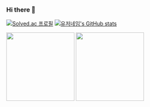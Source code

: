 ### Hi there 👋

[![Solved.ac 프로필](http://mazassumnida.wtf/api/v2/generate_badge?boj=ghwns8893)](https://solved.ac/유저네임)
[![유저네임's GitHub stats](https://github-readme-stats.vercel.app/api?username=ho0010)](https://github.com/ho0010/github-readme-stats)
<p>
  <img height="180em" src="https://github-readme-stats.vercel.app/api?username=ho0010&show_icons=true&include_all_commits=true&bg_color=30,e96443,904e95&title_color=fff&text_color=fff">
  <img height="180em" src="https://github-readme-stats.vercel.app/api/top-langs/?username=ho0010&layout=compact&bg_color=30,e96443,904e95&title_color=fff&text_color=fff">
</p>
<!--
**ho0010/ho0010** is a ✨ _special_ ✨ repository because its `README.md` (this file) appears on your GitHub profile.

Here are some ideas to get you started:

- 🔭 I’m currently working on ...
- 🌱 I’m currently learning ...
- 👯 I’m looking to collaborate on ...
- 🤔 I’m looking for help with ...
- 💬 Ask me about ...
- 📫 How to reach me: ...
- 😄 Pronouns: ...
- ⚡ Fun fact: ...
-->
